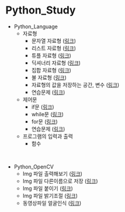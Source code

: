 # Python_Study

- Python_Language
  - 자료형
    - 문자열 자료형 ([링크](https://github.com/Eilison98/Python_Studty/tree/main/Python_Study/String_DataType))
    - 리스트 자료형 ([링크](https://github.com/Eilison98/Python_Studty/tree/main/Python_Study/List_DataType))
    - 튜플 자료형 ([링크](https://github.com/Eilison98/Python_Studty/tree/main/Python_Study/Tuple_DataType))
    - 딕셔너리 자료형 ([링크](https://github.com/Eilison98/Python_Studty/tree/main/Python_Study/Dictionary_DataType))
    - 집합 자료형 ([링크](https://github.com/Eilison98/Python_Studty/tree/main/Python_Study/Set_DataType))
    - 불 자료형 ([링크](https://github.com/Eilison98/Python_Studty/tree/main/Python_Study/Bool_DataType))
    - 자료형의 값을 저장하는 공간, 변수 ([링크](https://github.com/Eilison98/Python_Studty/tree/main/Python_Study/The_value_of_the_material))
    - 연습문제 ([링크](https://github.com/Eilison98/Python_Studty/tree/main/Python_Study/Practice_problem))
  - 제어문
    - if문 ([링크](https://github.com/Eilison98/Python_Studty/blob/main/Python_Study/if/Python_if.py))
    - while문 ([링크](https://github.com/Eilison98/Python_Studty/blob/main/Python_Study/while/Python_while.py))
    - for문 ([링크](https://github.com/Eilison98/Python_Studty/blob/main/Python_Study/for/Python_for.py))
    - 연습문제 ([링크](https://github.com/Eilison98/Python_Studty/blob/main/Python_Study/Problem/Python_Problem.py))
  - 프로그램의 입력과 출력
    - 함수
    
<br/>

- Python_OpenCV
  - Img 파일 출력해보기 ([링크](https://github.com/Eilison98/Python_Studty/tree/main/OpenCV/Import_image#img-%ED%8C%8C%EC%9D%BC-%EC%B6%9C%EB%A0%A5%ED%95%B4%EB%B3%B4%EA%B8%B0))
  - Img 파일 다른이름으로 저장 ([링크](https://github.com/Eilison98/Python_Studty/tree/main/OpenCV/Save_image_as#img-%ED%8C%8C%EC%9D%BC-%EB%8B%A4%EB%A5%B8-%EC%9D%B4%EB%A6%84%EC%9C%BC%EB%A1%9C-%EC%A0%80%EC%9E%A5))
  - Img 파일 붙이기 ([링크](https://github.com/Eilison98/Python_Studty/tree/main/OpenCV/Paste_image#img-%ED%8C%8C%EC%9D%BC-%EB%B6%99%EC%9D%B4%EA%B8%B0))
  - Img 파일 밝기조절 ([링크](https://github.com/Eilison98/Python_Studty/tree/main/OpenCV/Adjust_image_brightness#img-%ED%8C%8C%EC%9D%BC-%EB%B0%9D%EA%B8%B0-%EC%A1%B0%EC%A0%88))
  - 동영상파일 얼굴인식 ([링크](https://github.com/Eilison98/Python_Studty/tree/main/OpenCV/Face_Recognition#%EC%98%81%EC%83%81-%ED%83%90%EC%A7%80%EA%B8%B0-%EC%82%AC%EC%A7%84-%ED%83%90%EC%A7%80%EA%B8%B0))

<br/>
